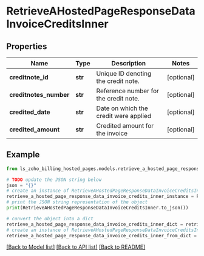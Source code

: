 # RetrieveAHostedPageResponseDataInvoiceCreditsInner


## Properties

Name | Type | Description | Notes
------------ | ------------- | ------------- | -------------
**creditnote_id** | **str** | Unique ID denoting the credit note. | [optional] 
**creditnotes_number** | **str** | Reference number for the credit note. | [optional] 
**credited_date** | **str** | Date on which the credit were applied | [optional] 
**credited_amount** | **str** | Credited amount for the invoice | [optional] 

## Example

```python
from ls_zoho_billing_hosted_pages.models.retrieve_a_hosted_page_response_data_invoice_credits_inner import RetrieveAHostedPageResponseDataInvoiceCreditsInner

# TODO update the JSON string below
json = "{}"
# create an instance of RetrieveAHostedPageResponseDataInvoiceCreditsInner from a JSON string
retrieve_a_hosted_page_response_data_invoice_credits_inner_instance = RetrieveAHostedPageResponseDataInvoiceCreditsInner.from_json(json)
# print the JSON string representation of the object
print(RetrieveAHostedPageResponseDataInvoiceCreditsInner.to_json())

# convert the object into a dict
retrieve_a_hosted_page_response_data_invoice_credits_inner_dict = retrieve_a_hosted_page_response_data_invoice_credits_inner_instance.to_dict()
# create an instance of RetrieveAHostedPageResponseDataInvoiceCreditsInner from a dict
retrieve_a_hosted_page_response_data_invoice_credits_inner_from_dict = RetrieveAHostedPageResponseDataInvoiceCreditsInner.from_dict(retrieve_a_hosted_page_response_data_invoice_credits_inner_dict)
```
[[Back to Model list]](../README.md#documentation-for-models) [[Back to API list]](../README.md#documentation-for-api-endpoints) [[Back to README]](../README.md)


